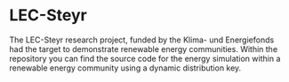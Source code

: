 # LEC-Steyr
The LEC-Steyr research project, funded by the Klima- und Energiefonds had the target to demonstrate renewable energy communities. Within the repository you can find the source code for the energy simulation within a renewable energy community using a dynamic distribution key.

